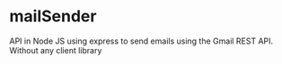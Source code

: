 # mailSender
API in Node JS using express to send emails using the Gmail REST API. Without any client library

